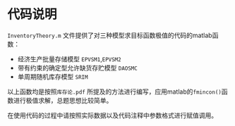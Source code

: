 # 代码说明

`InventoryTheory.m` 文件提供了对三种模型求目标函数极值的代码的matlab函数：

* 经济生产批量存储模型  `EPVSM1`,`EPVSM2` 
* 带有约束的确定型允许缺货存贮模型 `DAOSMC`
* 单周期随机库存模型 `SRIM`

以上函数均是按照`库存论.pdf` 所提及的方法进行编写，应用matlab的`fmincon()`函数进行极值求解，总题思想比较简单。

在使用代码的过程中请按照实际数据以及代码注释中参数格式进行赋值调用。
